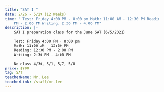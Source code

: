 ```yaml
---
title: "SAT I "
date: 2/26 - 5/29 (12 Weeks)
time: " Test: Friday 4:00 PM - 8:00 pm Math: 11:00 AM - 12:30 PM Reading: 12:30
    PM - 2:00 PM Writing: 2:30 PM - 4:00 PM"
description: |-
    SAT I preparation class for the June SAT (6/5/2021)

    Test: Friday 4:00 PM - 8:00 pm
    Math: 11:00 AM - 12:30 PM
    Reading: 12:30 PM - 2:00 PM
    Writing: 2:30 PM - 4:00 PM

    No class 4/30, 5/1, 5/7, 5/8
price: $800
tag: SAT
teacherName: Mr. Lee
teacherLink: /staff/mr-lee
---
```

